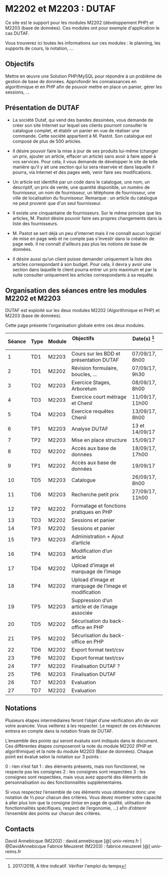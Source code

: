 # M2202 et M2203 : DUTAF

Ce site est le support pour les modules M2202 (développement PHP) et M2203 (base de données). Ces modules ont pour exemple 
d'application le cas DUTAF.

Vous trouverez ici toutes les informations sur ces modules : le planning, les supports de cours, la notation, ...

## Objectifs

Mettre en œuvre une Solution PHP/MySQL pour répondre à un problème de gestion de base de données. Approfondir les connaissances en algorithmique et en PHP afin de pouvoir mettre en place un panier, gérer les sessions, ...

## Présentation de DUTAF

* La société Dutaf, qui vend des bandes dessinées, vous demande de créer son site Internet sur lequel ses clients pourront consulter le catalogue complet, et établir un panier en vue de réaliser une commande. Cette société appartient à M. Pastot. Son catalogue est composé de plus de 500 articles. 

* II désire pouvoir faire la mise à jour de ses produits lui-même (changer un prix, ajouter un article, effacer un article) sans avoir à faire appel à vos services. Pour cela, il vous demande de développer le site de telle manière qu’il y ait une section qui lui sera réservée et dans laquelle il pourra, via Internet et des pages web, venir faire ses modifications. 

* Un article est identifié par un code dans le catalogue, une nom, un descriptif, un prix de vente, une quantité disponible, un numéro de fournisseur, un nom de fournisseur, un téléphone de fournisseur, une ville de localisation du fournisseur. Remarque : un article du catalogue ne peut provenir que d'un seul fournisseur. 

* II existe une cinquantaine de fournisseurs. Sur le même principe que les articles, M. Pastot désire pouvoir faire ses propres changements dans la liste des fournisseurs. 

* M. Pastot se sert déjà un peu d’internet mais il ne connaît aucun logiciel de mise en page web et ne compte pas s'investir dans la création de page web. II ne connaît d'ailleurs pas plus les notions de base de données. 

* II désire aussi qu’un client puisse demander uniquement la liste des articles correspondant à son budget. Pour cela, il devra y avoir une section dans laquelle le client pourra entrer un prix maximum et par la suite consulter uniquement les articles correspondants à sa requête. 

## Organisation des séances entre les modules M2202 et M2203

DUTAF est exploité sur les deux modules M2202 (Algorithmique et PHP) et M2203 (base de données).

Cette page présente l'organisation globale entre ces deux modules.


| Séance | Type  | Module | Objectifs                                         | Date(s) [^1]            |
| ------ | ----- | ------ | --------------------------------------------------| ----------------------- |
|    1   | TD1 | M2203 | Cours sur les BDD et présentation DUTAF | 07/09/17, 8h00 |
|    2   | TD1 | M2202 | Révision formulaire, boucles, ... | 07/09/17, 9h30 |
|    3   | TD2 | M2203 | Exercice Stages, Arboretum | 08/09/17, 8h00 |
| 4 | TD3 | M2203 | Exercice court métrage et Chenil | 11/09/17, 11h00 |
| 5 | TD4 | M2203 | Exercice requêtes Chenil | 13/09/17, 8h00 |
| 6 | TP1 | M2203 | Analyse DUTAF | 13 et 14/09/17 |
| 7 | TP2 | M2203 | Mise en place structure | 15/09/17 |
| 8 | TD2 | M2202 | Accès aux base de données | 18/09/17, 17h00 |
| 9 | TP1 | M2202 | Accès aux base de données | 19/09/17 |
| 10 | TD5 | M2203 | Catalogue | 26/09/17, 8h00 |
| 11 | TD6 | M2203 | Recherche petit prix | 27/09/17, 11h00 |
| 12 | TP2 | M2202 | Formatage et fonctions pratiques en PHP | |
| 13 | TD3 | M2202 | Sessions et panier | |
| 14 | TP3 | M2202 | Sessions et panier | |
| 15 | TP3 | M2203 | Administration + Ajout d’article | |
| 16 | TP4 | M2203 | Modification d’un article | |
| 17 | TD4 | M2202 | Upload d’image et marquage de l’image | |
| 18 | TP4 | M2202 | Upload d’image et marquage de l’image et modification | |
| 19 | TP5 | M2203 | Suppression d’un article et de l’image associée | |
| 20 | TD5 | M2202 | Sécurisation du back-office en PHP | |
| 21 | TP5 | M2202 | Sécurisation du back-office en PHP | |
| 22 | TD6 | M2202 | Export format text/csv | |
| 23 | TP6 | M2202 | Export format text/csv | |
| 24 | TP7 | M2202 | Finalisation DUTAF ? | |
| 25 | TP6 | M2203 | Finalisation DUTAF | |
| 26 | TD7 | M2203 | Evaluation | |
| 27 | TD7 | M2202 | Evaluation | |


[^1]: 2017/2018, A titre indicatif. Vérifier l'emploi du temps

## Notations

Plusieurs étapes intermédiaires feront l’objet d’une vérification afin de voir votre avancée. Vous veillerez à les respecter. Le respect de ces échéances entrera en compte dans la notation finale de DUTAF.

L’ensemble des points qui seront évalués sont indiqués dans le document. Ces différentes étapes composeront la note du module M2202 (PHP et algorithmique) et la note du module M2203 (Base de données). Chaque point est évalué selon la notation sur 3 points :

0 : rien n’est fait
1 : des éléments présents, mais non fonctionnel, ne respecte pas les consignes
2 : les consignes sont respectées
3 : les consignes sont respectées, mais vous avez apporté des éléments de personnalisation ou des fonctionnalités supplémentaires.

Si vous respectez l’ensemble de ces éléments vous obtiendrez donc une notation de ⅔ pour chacun des critères. Vous devez montrer votre capacité à aller plus loin que la consigne (mise en page de qualité, utilisation de fonctionnalités spécifiques, respect de l’ergonomie, …) afin d’obtenir l’ensemble des points sur chacun des critères.

## Contacts

David Annebicque (M2202) : david.annebicque [@] univ-reims.fr | @DavidAnnebicque
Fabrice Meuzeret (M2203) : fabrice.meuzeret [@] univ-reims.fr
